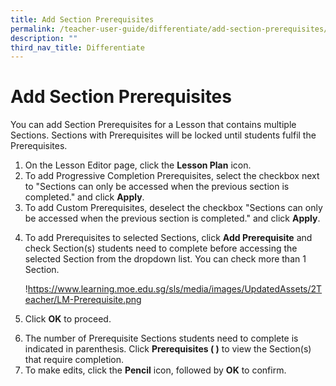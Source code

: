 ```yaml
---
title: Add Section Prerequisites
permalink: /teacher-user-guide/differentiate/add-section-prerequisites/
description: ""
third_nav_title: Differentiate
---
```

<h1 id="add-section-prerequisites">Add Section Prerequisites</h1>
<p>You can add Section Prerequisites for a Lesson that contains multiple Sections. Sections with Prerequisites will be locked until students fulfil the Prerequisites. </p>
<ol>
<li>On the Lesson Editor page, click the <strong>Lesson Plan</strong> icon.</li>
<li>To add Progressive Completion Prerequisites, select the checkbox next to "Sections can only be accessed when the previous section is completed." and click <strong>Apply</strong>.</li>
<li>To add Custom Prerequisites, deselect the checkbox "Sections can only be accessed when the previous section is completed." and click <strong>Apply</strong>.</li>
<li><p>To add Prerequisites to selected Sections, click <strong>Add Prerequisite</strong> and check Section(s) students need to complete before accessing the selected Section from the dropdown list. You can check more than 1 Section.</p>
<p> !<a href="https://www.learning.moe.edu.sg/sls/media/images/UpdatedAssets/2Teacher/LM-Prerequisite.png">https://www.learning.moe.edu.sg/sls/media/images/UpdatedAssets/2Teacher/LM-Prerequisite.png</a></p>
</li>
<li><p>Click <strong>OK</strong> to proceed.</p>
</li>
<li>The number of Prerequisite Sections students need to complete is indicated in parenthesis. Click <strong>Prerequisites ( )</strong> to view the Section(s) that require completion.</li>
<li>To make edits, click the <strong>Pencil</strong> icon, followed by <strong>OK</strong> to confirm.</li>
</ol>
